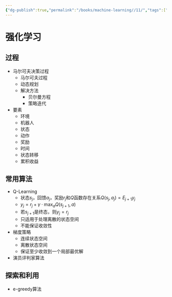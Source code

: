 ```yaml
---
{"dg-publish":true,"permalink":"/books/machine-learning//11/","tags":["百面机器学习"]}
---
```



# 强化学习

## 过程
- 马尔可夫决策过程
   - 马尔可夫过程
   - 动态规划
   - 解决方法
      - 贝尔曼方程
      - 策略迭代
- 要素
   - 环境
   - 机器人
   - 状态
   - 动作
   - 奖励
   - 时间
   - 状态转移
   - 累积收益

## 常用算法
- Q-Learning
   - 状态$s_j$，回馈$a_j$，奖励$r_j$和$Q$函数存在关系$Q(s_j,a_j)=E_{j+1}y_j$
   - $y_j=r_j+\gamma\cdot\max_aQ(s_{j+1},a)$
   - 若$s_{j+1}$是终态，则$y_j=r_j$
   - 只适用于处理离散的状态空间
   - 不能保证收敛性
- 梯度策略
   - 连续状态空间
   - 离散状态空间
   - 保证至少收敛到一个局部最优解
- 演员评判家算法

## 探索和利用
- e-greedy算法